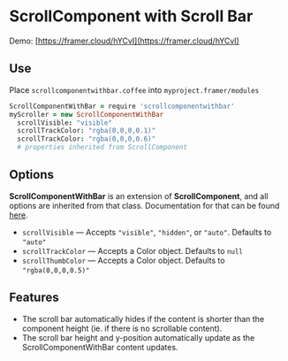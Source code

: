 # ScrollComponent with Scroll Bar
Demo: [https://framer.cloud/hYCvI](https://framer.cloud/hYCvI)

## Use
Place `scrollcomponentwithbar.coffee` into `myproject.framer/modules`
```coffee
ScrollComponentWithBar = require 'scrollcomponentwithbar'
myScroller = new ScrollComponentWithBar
  scrollVisible: "visible"
  scrollTrackColor: "rgba(0,0,0,0.1)"
  scrollTrackColor: "rgba(0,0,0,0.6)"
  # properties inherited from ScrollComponent
```

## Options
**ScrollComponentWithBar** is an extension of **ScrollComponent**, and all options are inherited from that class. Documentation for that can be found [here](https://framer.com/docs/#scroll.scrollcomponent).

- `scrollVisible` — Accepts `"visible"`, `"hidden"`, or `"auto"`. Defaults to `"auto"`
- `scrollTrackColor` — Accepts a Color object. Defaults to `null`
- `scrollThumbColor` — Accepts a Color object. Defaults to `"rgba(0,0,0,0.5)"`

## Features
- The scroll bar automatically hides if the content is shorter than the component height (ie. if there is no scrollable content).
- The scroll bar height and y-position automatically update as the ScrollComponentWithBar content updates.
